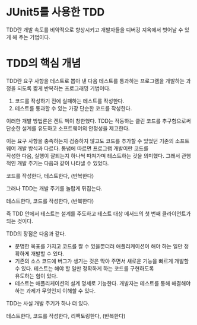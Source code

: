 # **JUnit5를 사용한 TDD**  
TDD란 개발 속도를 비약적으로 향상시키고 개발자들을 디버깅 지옥에서 벗어날 수 있게 해 주는 기법이다.  
  
# **TDD의 핵심 개념**  
TDD란 요구 사항을 테스트로 뽑아 낸 다음 테스트를 통과하는 프로그램을 개발하는 과정을 되도록 짧게 반복하는 프로그래밍 기법이다.  
1. 코드를 작성하기 전에 실패하는 테스트를 작성한다.  
2. 테스트를 통과할 수 있는 가장 단순한 코드를 작성한다.  
  
이러한 개발 방법론은 켄트 벡이 창한했다. TDD는 작동하는 클린 코드를 추구함으로써 단순한 설계를 유도하고 소프트웨어의 안정성을 제고한다.  
  
이는 요구 사항을 충족하는지 검증하지 않고도 코드를 추가할 수 있었던 기존의 소프트웨어 개발 방식과 다르다. 통념에 따르면 프로그램 개발이란 코드를  
작성한 다음, 실행이 잘되는지 하나씩 따져가며 테스트하는 것을 의미했다. 그래서 관행적인 개발 주기는 다음과 같이 나타낼 수 있었다.  
  
코드를 작성한다, 테스트한다, (반복한다)  
  
그러나 TDD는 개발 주기를 놀랍게 뒤집는다.  
  
테스트한다, 코드를 작성한다, (반복한다)  
  
즉 TDD 안에서 테스트는 설계를 주도하고 테스트 대상 메서드의 첫 번째 클라이언트가 되는 것이다.  
  
TDD의 장점은 다음과 같다.  
- 분명한 목표를 가지고 코드를 짤 수 있을뿐더러 애플리케이션이 해야 하는 일만 정확하게 개발할 수 있다.  
- 기존의 소스 코드에 버그가 생기는 것은 막아 주면서 새로운 기능을 빠르게 개발할 수 있다. 테스트는 해야 할 일만 정확하게 하는 코드를 구현하도록  
유도하는 힘이 있다.  
- 테스트는 애플리케이션의 설계 명세로 기능한다. 개발자는 테스트를 통해 해결해야 하는 과제가 무엇인지 이해할 수 있다.  
  
TDD는 사실 개발 주기가 하나 더 있다.  
  
테스트한다, 코드를 작성한다, 리팩토링한다, (반복한다)